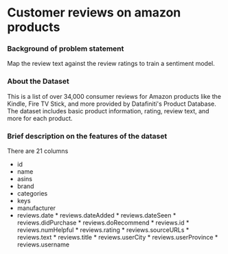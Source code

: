 # Customer reviews on amazon products

### Background of problem statement
Map the review text against the review ratings to train a sentiment model.

### About the Dataset
This is a list of over 34,000 consumer reviews for Amazon products like the Kindle, Fire TV Stick, and more provided by Datafiniti's Product Database. The dataset includes basic product information, rating, review text, and more for each product.

### Brief description on the features of the dataset
There are 21 columns
* id	 
* name	
* asins	
* brand	
* categories	
* keys	
* manufacturer	
* reviews.date	* reviews.dateAdded	* reviews.dateSeen	* reviews.didPurchase	* reviews.doRecommend	* reviews.id	* reviews.numHelpful	* reviews.rating	* reviews.sourceURLs	* reviews.text	* reviews.title	* reviews.userCity	* reviews.userProvince	* reviews.username
